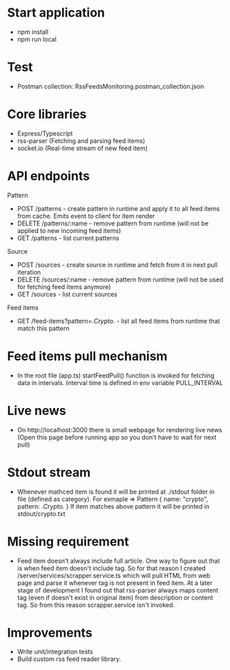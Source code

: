 # Start application

- npm install
- npm run local

# Test
- Postman collection: RssFeedsMonitoring.postman_collection.json

# Core libraries
- Express/Typescript
- rss-parser (Fetching and parsing feed items)
- socket.io (Real-time stream of new feed item)

# API endpoints

Pattern

- POST /patterns - create pattern in runtime and apply it to all feed items from cache. Emits event to client for item render
- DELETE /patterns/:name - remove pattern from runtime (will not be applied to new incoming feed items)
- GET /patterns - list current patterns

Source

- POST /sources - create source in runtime and fetch from it in next pull iteration
- DELETE /sources/:name - remove pattern from runtime (will not be used for fetching feed items anymore)
- GET /sources - list current sources

Feed items

- GET /feed-items?pattern=.*Crypto.* - list all feed items from runtime that match this pattern

# Feed items pull mechanism

- In the root file (app.ts) startFeedPull() function is invoked for fetching data in intervals. Interval time is defined in env variable PULL_INTERVAL

# Live news

- On http://localhost:3000 there is small webpage for rendering live news (Open this page before running app so you don't have to wait for next pull)

# Stdout stream

- Whenever mathced item is found it will be printed at ./stdout folder in file (defined as category). For exmaple =>
  Pattern {
    name: "crypto",
    pattern: .*Crypto.*
  }
  If item matches above pattern it will be printed in stdout/crypto.txt

# Missing requirement

- Feed item doesn't always include full article. One way to figure out that is when feed item doesn't include <content> tag. So for that reason I created /server/services/scrapper.service.ts which will pull HTML from web page and parse it whenever <content> tag is not present in feed item. At a later stage of development I found out that rss-parser always maps content tag (even if doesn't exist in original item) from description or content tag. So from this reason scrapper.service isn't invoked.
  
# Improvements

- Write unit/integration tests
- Build custom rss feed reader library.
